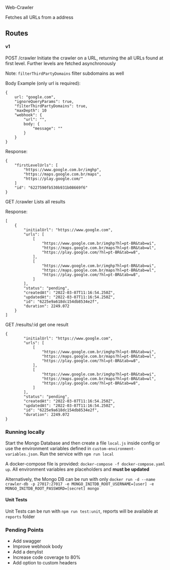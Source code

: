  Web-Crawler

Fetches all URLs from a address
## Routes

#### v1

POST /crawler Initiate the crawler on a URL, returning the all URLs found at first level. Further levels are fetched asynchronously 

Note: `filterThirdPartyDomains` filter subdomains as well

Body Example (only url is required): 
```
{
    url: "google.com",
    "ignoreQueryParams": true,
    "filterThirdPartyDomains": true,
    "maxDepth": 10
    "webhook": {
        "url": "",
        body: {
            "message": ""
        }
    }
}
```

Response:
```
{
    "firstLevelUrls": [
        "https://www.google.com.br/imghp",
        "https://maps.google.com.br/maps",
        "https://play.google.com/"
    ]
    "id": "6227590fb530b931b08669f6"
}

```


GET /crawler  Lists all results

Response: 
```
[
    {
        "initialUrl": "https://www.google.com",
        "urls": [
            [
                "https://www.google.com.br/imghp?hl=pt-BR&tab=wi",
                "https://maps.google.com.br/maps?hl=pt-BR&tab=wl",
                "https://play.google.com/?hl=pt-BR&tab=w8",
            ],
            [
                "https://www.google.com.br/imghp?hl=pt-BR&tab=wi",
                "https://maps.google.com.br/maps?hl=pt-BR&tab=wl",
                "https://play.google.com/?hl=pt-BR&tab=w8",
            ]
        ],
        "status": "pending",
        "createdAt": "2022-03-07T11:16:54.250Z",
        "updatedAt": "2022-03-07T11:16:54.250Z",
        "id": "6225e9a618dc154db8534e2f",
        "duration": 2249.072
    }
]
```

GET /results/:id get one result

```
{
        "initialUrl": "https://www.google.com",
        "urls": [
            [
                "https://www.google.com.br/imghp?hl=pt-BR&tab=wi",
                "https://maps.google.com.br/maps?hl=pt-BR&tab=wl",
                "https://play.google.com/?hl=pt-BR&tab=w8",
            ],
            [
                "https://www.google.com.br/imghp?hl=pt-BR&tab=wi",
                "https://maps.google.com.br/maps?hl=pt-BR&tab=wl",
                "https://play.google.com/?hl=pt-BR&tab=w8",
            ]
        ],
        "status": "pending",
        "createdAt": "2022-03-07T11:16:54.250Z",
        "updatedAt": "2022-03-07T11:16:54.250Z",
        "id": "6225e9a618dc154db8534e2f",
        "duration": 2249.072
}
```


### Running locally

Start the Mongo Database and then create a file `local.js` inside config or use the environment variables defined in `custom-environment-variables.json`. Run the service with `npm run local`

A docker-compose file is provided: `docker-compose -f docker-compose.yaml up`. All environment variables are placeholders and **must be updated**

Alternatively, the Mongo DB can be run with only `docker run -d --name crawler-db -p 27017:27017 -e MONGO_INITDB_ROOT_USERNAME=[user] -e MONGO_INITDB_ROOT_PASSWORD=[secret] mongo`

#### Unit Tests

Unit Tests can be run with `npm run test:unit`, reports will be available at `reports` folder

### Pending Points

- Add swagger
- Improve webhook body
- Add a denylist
- Increase code coverage to 80%
- Add option to custom headers

